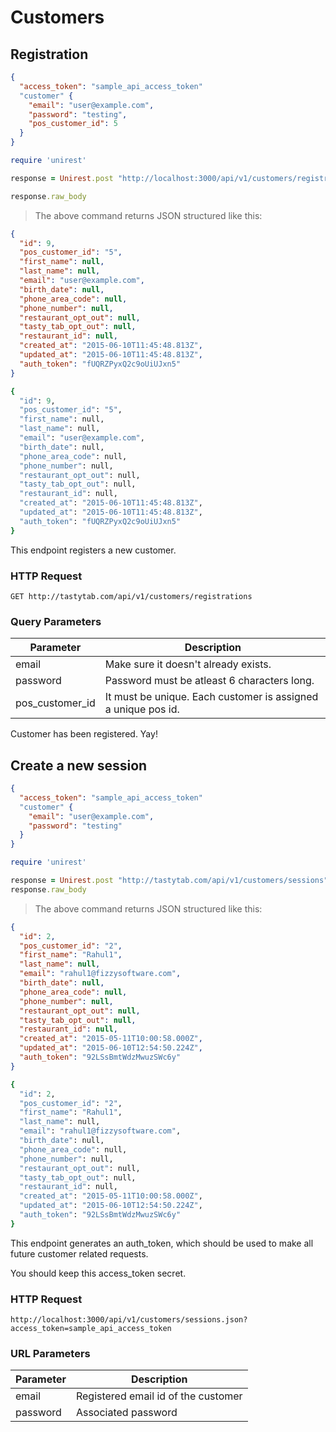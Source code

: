 # Customers

## Registration

```json
{
  "access_token": "sample_api_access_token"
  "customer" {
    "email": "user@example.com",
    "password": "testing",
    "pos_customer_id": 5
  }
}
```

```ruby
require 'unirest'

response = Unirest.post "http://localhost:3000/api/v1/customers/registrations", headers:{ "Accept" => "application/json" }, parameters: {customer: {email: "user@example.com", password: "testing", pos_customer_id: 5}}

response.raw_body
```

> The above command returns JSON structured like this:

```json
{
  "id": 9,
  "pos_customer_id": "5",
  "first_name": null,
  "last_name": null,
  "email": "user@example.com",
  "birth_date": null,
  "phone_area_code": null,
  "phone_number": null,
  "restaurant_opt_out": null,
  "tasty_tab_opt_out": null,
  "restaurant_id": null,
  "created_at": "2015-06-10T11:45:48.813Z",
  "updated_at": "2015-06-10T11:45:48.813Z",
  "auth_token": "fUQRZPyxQ2c9oUiUJxn5"
}
```

```ruby
{
  "id": 9,
  "pos_customer_id": "5",
  "first_name": null,
  "last_name": null,
  "email": "user@example.com",
  "birth_date": null,
  "phone_area_code": null,
  "phone_number": null,
  "restaurant_opt_out": null,
  "tasty_tab_opt_out": null,
  "restaurant_id": null,
  "created_at": "2015-06-10T11:45:48.813Z",
  "updated_at": "2015-06-10T11:45:48.813Z",
  "auth_token": "fUQRZPyxQ2c9oUiUJxn5"
}
```

This endpoint registers a new customer.

### HTTP Request

`GET http://tastytab.com/api/v1/customers/registrations`

### Query Parameters

Parameter | Description
--------- | -----------
email | Make sure it doesn't already exists.
password | Password must be atleast 6 characters long.
pos_customer_id | It must be unique. Each customer is assigned a unique pos id.

<aside class="success">
Customer has been registered. Yay!
</aside>

## Create a new session

```json
{
  "access_token": "sample_api_access_token"
  "customer" {
    "email": "user@example.com",
    "password": "testing"
  }
}
```

```ruby
require 'unirest'

response = Unirest.post "http://tastytab.com/api/v1/customers/sessions", headers:{ "Accept" => "application/json" }, parameters: {customer: {email: "user@example.com", password: "testing"}}
response.raw_body
```

> The above command returns JSON structured like this:

```json
{
  "id": 2,
  "pos_customer_id": "2",
  "first_name": "Rahul1",
  "last_name": null,
  "email": "rahul1@fizzysoftware.com",
  "birth_date": null,
  "phone_area_code": null,
  "phone_number": null,
  "restaurant_opt_out": null,
  "tasty_tab_opt_out": null,
  "restaurant_id": null,
  "created_at": "2015-05-11T10:00:58.000Z",
  "updated_at": "2015-06-10T12:54:50.224Z",
  "auth_token": "92LSsBmtWdzMwuzSWc6y"
}
```

```ruby
{
  "id": 2,
  "pos_customer_id": "2",
  "first_name": "Rahul1",
  "last_name": null,
  "email": "rahul1@fizzysoftware.com",
  "birth_date": null,
  "phone_area_code": null,
  "phone_number": null,
  "restaurant_opt_out": null,
  "tasty_tab_opt_out": null,
  "restaurant_id": null,
  "created_at": "2015-05-11T10:00:58.000Z",
  "updated_at": "2015-06-10T12:54:50.224Z",
  "auth_token": "92LSsBmtWdzMwuzSWc6y"
}
```



This endpoint generates an auth_token, which should be used to make all future customer related requests.

<aside class="warning">You should keep this access_token secret.</aside>

### HTTP Request

`http://localhost:3000/api/v1/customers/sessions.json?access_token=sample_api_access_token`

### URL Parameters

Parameter | Description
--------- | -----------
email | Registered email id of the customer
password | Associated password

